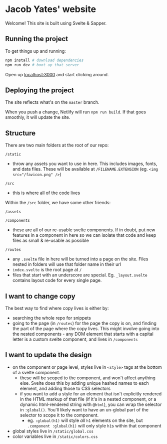 # Jacob Yates' website

Welcome! This site is built using Svelte & Sapper.

## Running the project

To get things up and running:

```bash
npm install # download dependencies
npm run dev # boot up that server
```

Open up [localhost:3000](http://localhost:3000) and start clicking around.

## Deploying the project

The site reflects what's on the `master` branch.

When you push a change, Netlify will run `npm run build`. If that goes smoothly, it will update the site.

## Structure

There are two main folders at the root of our repo:

`/static`
  - throw any assets you want to use in here. This includes images, fonts, and data files. These will be available at `/FILENAME.EXTENSION` (eg. `<img src="/favicon.png" />`)

`/src`
- this is where all of the code lives

Within the `/src` folder, we have some other friends:

`/assets`


`/components`
  - these are all of our re-usable svelte components. If in doubt, put new features in a component in here so we can isolate that code and keep files as small & re-usable as possible

`/routes`
  - any `.svelte` file in here will be turned into a page on the site. Files nested in folders will use that folder name in their url
  - `index.svelte` is the root page at `/`
  - files that start with an underscore are special. Eg. `_layout.svelte` contains layout code for every single page.

## I want to change copy

The best way to find where copy lives is either by:

- searching the whole repo for snippets
- going to the page (in `/routes`) for the page the copy is on, and finding the part of the page where the copy lives. This might involve going into the nested components - any DOM element that starts with a capital letter is a custom svelte component, and lives in `/components`

## I want to update the design

- on the component or page level, styles live in `<style>` tags at the bottom of a svelte component.
  - these will be scoped to the component, and won't affect anything else. Svelte does this by adding unique hashed names to each element, and adding those to CSS selectors
  - if you want to add a style for an element that isn't explicitly rendered in the HTML markup of that file (if it's in a nested component, or a dynamic html-rendered string with `@html`), you can wrap the selector in `:global()`. You'll likely want to have an un-global part of the selector to scope it to the component.
    - eg. `:global(h1)` will style _all_ `h1` elements on the site, but `.component :global(h1)` will only style `h1`s within that component
- global styles live in `/static/global.css`
- color variables live in `/static/colors.css`
